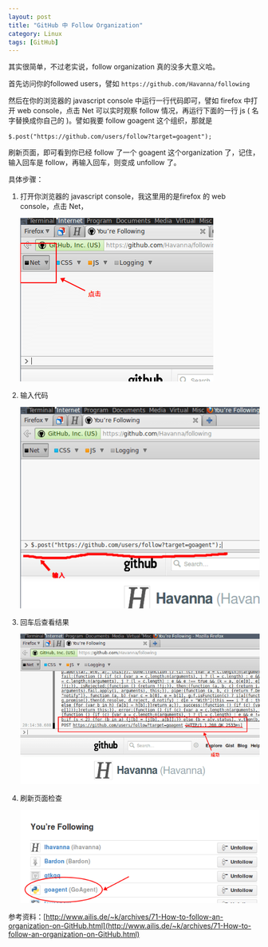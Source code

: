 ```yaml
---
layout: post
title: "GitHub 中 Follow Organization"
category: Linux
tags: [GitHub]
---
```


其实很简单，不过老实说，follow organization 真的没多大意义哈。

首先访问你的followed users，譬如 `https://github.com/Havanna/following`

然后在你的浏览器的 javascript console 中运行一行代码即可，譬如 firefox 中打开 web console，点击 Net 可以实时观察 follow 情况，再运行下面的一行 js ( 名字替换成你自己的 )。譬如我要 follow goagent 这个组织，那就是

    $.post("https://github.com/users/follow?target=goagent");

<!-- more -->

刷新页面，即可看到你已经 follow 了一个 goagent 这个organization 了，记住，输入回车是 follow，再输入回车，则变成 unfollow 了。

具体步骤：

1. 打开你浏览器的 javascript console，我这里用的是firefox 的 web console，点击 Net，

    ![follow 1](/cdn/images/2012/06/follow-1.png "follow 1")

2. 输入代码

    ![follow 2](/cdn/images/2012/06/follow-2.png "follow 2")

3. 回车后查看结果

    ![follow 3](/cdn/images/2012/06/follow-3.png "follow 3")

4. 刷新页面检查

    ![follow 4](/cdn/images/2012/06/follow-4.png "follow 4")

参考资料：[http://www.ailis.de/~k/archives/71-How-to-follow-an-organization-on-GitHub.html](http://www.ailis.de/~k/archives/71-How-to-follow-an-organization-on-GitHub.html)
